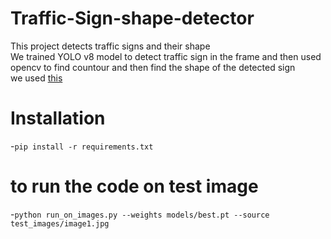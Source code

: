 # Traffic-Sign-shape-detector
This project detects traffic signs and their shape
<br> We trained YOLO v8 model to detect traffic sign in the frame and then used opencv to find countour and then find the shape of the detected sign
<br> we used [this](dataset)
# Installation
-`pip install -r requirements.txt`
# to run the code on test image
-`python run_on_images.py --weights models/best.pt --source test_images/image1.jpg`
